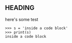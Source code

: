 ## HEADING

here's some test

```
>>> s = 'inside a code block'
>>> print(s)
inside a code block
```
